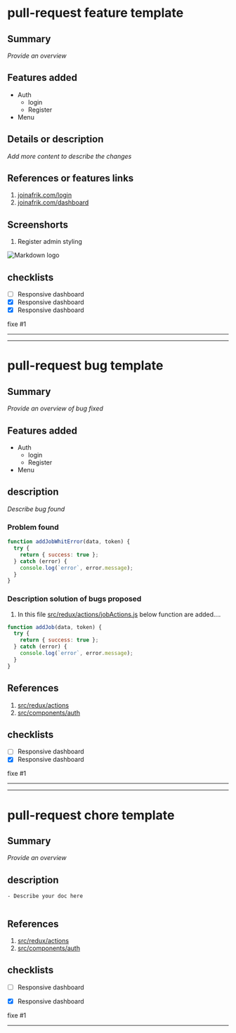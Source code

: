 # pull-request feature template

## Summary

_Provide an overview_

## Features added

- Auth
  - login
  - Register
- Menu

## Details or description

_Add more content to describe the changes_

## References or features links

1. [joinafrik.com/login](joinafrik.com/login)
1. [joinafrik.com/dashboard](joinafrik.com/dashboard)

## Screenshorts

1. Register admin styling

![Markdown logo](https://res.cloudinary.com/chanel-muhesi/image/upload/v1640093945/Screenshot_from_2021-12-21_16-26-22_miuo58.png)

## checklists

- [ ] Responsive dashboard
- [x] Responsive dashboard
- [x] Responsive dashboard

fixe #1

---

---

# pull-request bug template

## Summary

_Provide an overview of bug fixed_

## Features added

- Auth
  - login
  - Register
- Menu

## description

_Describe bug found_

### Problem found

```javascript
function addJobWhitError(data, token) {
  try {
    return { success: true };
  } catch (error) {
    console.log(`error`, error.message);
  }
}
```

### Description solution of bugs proposed

1. In this file [src/redux/actions/jobActions.js](src/redux/actions/jobActions.js) below  function  are added....


```javascript
function addJob(data, token) {
  try {
    return { success: true };
  } catch (error) {
    console.log(`error`, error.message);
  }
}


```

## References
1. [src/redux/actions](src/redux/actions)
1. [src/components/auth](src/components/auth)


## checklists

- [ ] Responsive dashboard
- [x] Responsive dashboard

fixe #1

---

---

# pull-request chore template


## Summary

_Provide an overview_



## description

```
- Describe your doc here


```
## References
1. [src/redux/actions](src/redux/actions)
1. [src/components/auth](src/components/auth)


## checklists

- [ ] Responsive dashboard
- [x] Responsive dashboard


fixe #1

---
